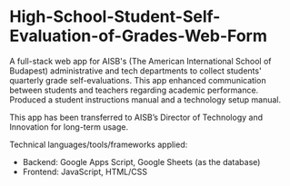 # High-School-Student-Self-Evaluation-of-Grades-Web-Form
A full-stack web app for AISB's (The American International School of Budapest) administrative and tech departments to collect students' quarterly grade self-evaluations. This app enhanced communication between students and teachers regarding academic performance. Produced a student instructions manual and a technology setup manual.

This app has been transferred to AISB’s Director of Technology and Innovation for long-term usage.

Technical languages/tools/frameworks applied:
- Backend: Google Apps Script, Google Sheets (as the database)
- Frontend: JavaScript, HTML/CSS

